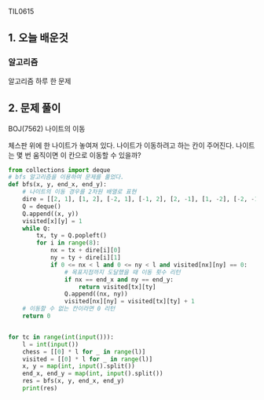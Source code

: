 TIL0615

## 1. 오늘 배운것

### 알고리즘



알고리즘 하루 한 문제

## 2. 문제 풀이

BOJ(7562) 나이트의 이동

체스판 위에 한 나이트가 놓여져 있다.  나이트가 이동하려고 하는 칸이 주어진다. 나이트는 몇 번 움직이면 이 칸으로 이동할 수 있을까?

``````python
from collections import deque
# bfs 알고리즘을 이용하여 문제를 풀었다.
def bfs(x, y, end_x, end_y):
    # 나이트의 이동 경우를 2차원 배열로 표현
    dire = [[2, 1], [1, 2], [-2, 1], [-1, 2], [2, -1], [1, -2], [-2, -1], [-1, -2]]
    Q = deque()
    Q.append((x, y))
    visited[x][y] = 1
    while Q:
        tx, ty = Q.popleft()
        for i in range(8):
            nx = tx + dire[i][0]
            ny = ty + dire[i][1]
            if 0 <= nx < l and 0 <= ny < l and visited[nx][ny] == 0:
                # 목표지점까지 도달했을 때 이동 횟수 리턴
                if nx == end_x and ny == end_y:
                    return visited[tx][ty]
                Q.append((nx, ny))
                visited[nx][ny] = visited[tx][ty] + 1
    # 이동할 수 없는 칸이라면 0 리턴
    return 0


for tc in range(int(input())):
    l = int(input())
    chess = [[0] * l for _ in range(l)]
    visited = [[0] * l for _ in range(l)]
    x, y = map(int, input().split())
    end_x, end_y = map(int, input().split())
    res = bfs(x, y, end_x, end_y)
    print(res)
``````

